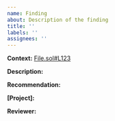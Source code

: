 ```yaml
---
name: Finding
about: Description of the finding
title: ''
labels: ''
assignees: ''
---
```


**Context:** [File.sol#L123](github-permalink)

**Description:**

**Recommendation:**

**[Project]:** 

**Reviewer:** 
